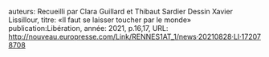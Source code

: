 auteurs: Recueilli par Clara Guillard et Thibaut Sardier Dessin Xavier Lissillour, 
titre: «Il faut se laisser toucher par le monde»
publication:Libération, 
année: 2021, 
p.16,17,
URL: http://nouveau.europresse.com/Link/RENNES1AT_1/news·20210828·LI·172078708

